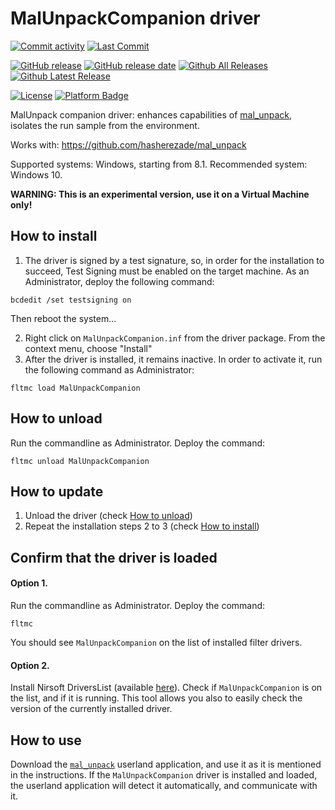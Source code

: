 # MalUnpackCompanion driver

[![Commit activity](https://img.shields.io/github/commit-activity/m/hasherezade/mal_unpack_drv)](https://github.com/hasherezade/mal_unpack_drv/commits)
[![Last Commit](https://img.shields.io/github/last-commit/hasherezade/mal_unpack_drv/main)](https://github.com/hasherezade/mal_unpack_drv/commits)

[![GitHub release](https://img.shields.io/github/release/hasherezade/mal_unpack_drv.svg)](https://github.com/hasherezade/mal_unpack_drv/releases)
[![GitHub release date](https://img.shields.io/github/release-date/hasherezade/mal_unpack_drv?color=blue)](https://github.com/hasherezade/mal_unpack_drv/releases)
[![Github All Releases](https://img.shields.io/github/downloads/hasherezade/mal_unpack_drv/total.svg)](https://github.com/hasherezade/mal_unpack_drv/releases)
[![Github Latest Release](https://img.shields.io/github/downloads/hasherezade/mal_unpack_drv/latest/total.svg)](https://github.com/hasherezade/mal_unpack_drv/releases)

[![License](https://img.shields.io/badge/License-BSD%202--Clause-blue.svg)](https://github.com/hasherezade/mal_unpack_drv/blob/main/LICENSE)
[![Platform Badge](https://img.shields.io/badge/Windows-0078D6?logo=windows)](https://github.com/hasherezade/mal_unpack_drv)

MalUnpack companion driver: enhances capabilities of [mal_unpack](https://github.com/hasherezade/mal_unpack), isolates the run sample from the environment.

Works with: https://github.com/hasherezade/mal_unpack


Supported systems: Windows, starting from 8.1. Recommended system: Windows 10.

**WARNING: This is an experimental version, use it on a Virtual Machine only!**

## How to install


1. The driver is signed by a test signature, so, in order for the installation to succeed, Test Signing must be enabled on the target machine. As an Administrator, deploy the following command:

```
bcdedit /set testsigning on
```

Then reboot the system...

2. Right click on `MalUnpackCompanion.inf` from the driver package. From the context menu, choose "Install"
3. After the driver is installed, it remains inactive. In order to activate it, run the following command as Administrator:
```
fltmc load MalUnpackCompanion
```

## How to unload

Run the commandline as Administrator. Deploy the command:
```
fltmc unload MalUnpackCompanion
```

##  How to update

1. Unload the driver (check [How to unload](https://github.com/hasherezade/mal_unpack_drv/blob/main/README.md#how-to-unload))
2. Repeat the installation steps 2 to 3 (check [How to install](https://github.com/hasherezade/mal_unpack_drv/blob/main/README.md#how-to-install))

## Confirm that the driver is loaded

#### Option 1.

Run the commandline as Administrator. Deploy the command:
```
fltmc
```
You should see `MalUnpackCompanion` on the list of installed filter drivers.

#### Option 2.

Install Nirsoft DriversList (available [here](https://www.nirsoft.net/utils/installed_drivers_list.html)). Check if `MalUnpackCompanion` is on the list, and if it is running. This tool allows you also to easily check the version of the currently installed driver.

How to use
---

Download the [`mal_unpack`](https://github.com/hasherezade/mal_unpack) userland application, and use it as it is mentioned in the instructions. If the `MalUnpackCompanion` driver is installed and loaded, the userland application will detect it automatically, and communicate with it.


